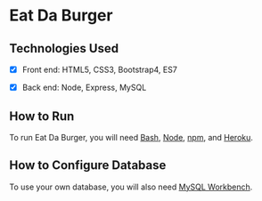 # Eat Da Burger


## Technologies Used

- [x] Front end: HTML5, CSS3, Bootstrap4, ES7

- [x] Back end: Node, Express, MySQL


## How to Run

To run Eat Da Burger, you will need [Bash](https://git-scm.com/downloads/), [Node](https://nodejs.org/en/), [npm](https://www.npmjs.com/get-npm?utm_source=house&utm_medium=homepage&utm_campaign=free%20orgs&utm_term=Install%20npm), and [Heroku](https://www.heroku.com/).


## How to Configure Database

To use your own database, you will also need [MySQL Workbench](https://dev.mysql.com/downloads/workbench/).
